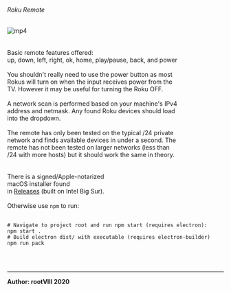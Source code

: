 ###### Roku Remote
<img src="https://user-images.githubusercontent.com/30498791/124700488-d55f2d80-deba-11eb-9016-502baed92eeb.png" alt="mp4">
<br>
<br>
<br>
Basic remote features offered:<br>
up, down, left, right, ok, home, play/pause, back, and power
<br>
<br>
You shouldn't really need to use the power button as most<br>
Rokus will turn on when the input receives power from the<br>
TV. However it may be useful for turning the Roku OFF.
<br>
<br>
A network scan is performed based on your machine's IPv4<br>
address and netmask. Any found Roku devices should load<br>
into the dropdown.
<br>
<br>
The remote has only been tested on the typical /24 private<br>
network and finds available devices in under a second. The<br>
remote has not been tested on larger networks (less than<br>
/24 with more hosts) but it should work the same in theory.
<br>
<br>
<br>
There is a signed/Apple-notarized<br> macOS installer found<br>
in <a href="">Releases</a> (built on Intel Big Sur).
<br>
<br>
Otherwise use <code>npm</code> to run:
<pre>
  <code>
# Navigate to project root and run npm start (requires electron):
npm start .
# Build electron dist/ with executable (requires electron-builder)
npm run pack
  </code>
</pre>
<br>
<hr>
<b>Author: rootVIII 2020</b><br>

